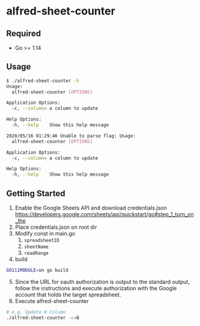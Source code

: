 # alfred-sheet-counter

## Required

- Go >= 1.14

## Usage

```bash
$ ./alfred-sheet-counter -h
Usage:
  alfred-sheet-counter [OPTIONS]

Application Options:
  -c, --column= a column to update

Help Options:
  -h, --help    Show this help message

2020/05/16 01:29:46 Unable to parse flag: Usage:
  alfred-sheet-counter [OPTIONS]

Application Options:
  -c, --column= a column to update

Help Options:
  -h, --help    Show this help message
```

## Getting Started

1. Enable the Google Sheets API and download credentials.json
<https://developers.google.com/sheets/api/quickstart/go#step_1_turn_on_the>
2. Place credentials.json on root dir
3. Modify const in main.go
   1. `spreadsheetID`
   2. `sheetName`
   3. `readRange`
4. build
```bash
GO111MODULE=on go build
```
5. Since the URL for oauth authorization is output to the standard output, follow the instructions and execute authorization with the Google account that holds the target spreadsheet.
6. Execute alfred-sheet-counter
```bash
# e.g. Update B Column
./alfred-sheet-counter -c=B
```

